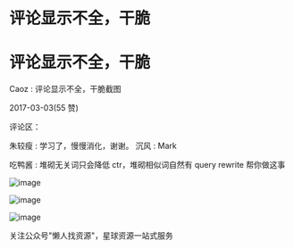 # 评论显示不全，干脆

# 评论显示不全，干脆

Caoz : 评论显示不全，干脆截图

2017-03-03(55 赞)

评论区：

朱较瘦 : 学习了，慢慢消化，谢谢。 沉风 : Mark

吃鸭酱 : 堆砌无关词只会降低 ctr，堆砌相似词自然有 query rewrite 帮你做这事

![image](img/Image_606.png)

![image](img/Image_607.png)

![image](img/Image_608.png)

关注公众号"懒人找资源"，星球资源一站式服务